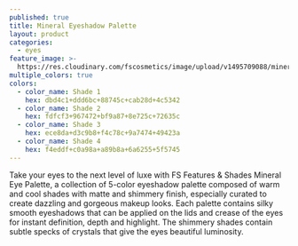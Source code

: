 ```yaml
---
published: true
title: Mineral Eyeshadow Palette
layout: product
categories:
  - eyes
feature_image: >-
  https://res.cloudinary.com/fscosmetics/image/upload/v1495709088/mineral_palette.jpg
multiple_colors: true
colors:
  - color_name: Shade 1
    hex: dbd4c1+ddd6bc+88745c+cab28d+4c5342
  - color_name: Shade 2
    hex: fdfcf3+967472+bf9a87+8e725c+72635c
  - color_name: Shade 3
    hex: ece8da+d3c9b8+f4c78c+9a7474+49423a
  - color_name: Shade 4
    hex: f4eddf+c0a98a+a89b8a+6a6255+5f5745
---
```

Take your eyes to the next level of luxe with FS Features & Shades Mineral Eye Palette, a collection of 5-color eyeshadow palette composed of warm and cool shades with matte and shimmery finish, especially curated to create dazzling and gorgeous makeup looks. Each palette contains silky smooth eyeshadows that can be applied on the lids and crease of the eyes for instant definition, depth and highlight. The shimmery shades contain subtle specks of crystals that give the eyes beautiful luminosity.
